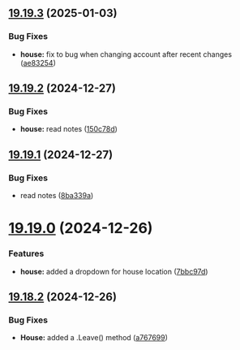 ## [19.19.3](https://github.com/Torwent/WaspLib/compare/v19.19.2...v19.19.3) (2025-01-03)


### Bug Fixes

* **house:** fix to bug when changing account after recent changes ([ae83254](https://github.com/Torwent/WaspLib/commit/ae83254efd7d6baa5bb8f1ba6821c4de36e422d2))



## [19.19.2](https://github.com/Torwent/WaspLib/compare/v19.19.1...v19.19.2) (2024-12-27)


### Bug Fixes

* **house:** read notes ([150c78d](https://github.com/Torwent/WaspLib/commit/150c78d85a2847f4157e39c9468fc117cf11ab79))



## [19.19.1](https://github.com/Torwent/WaspLib/compare/v19.19.0...v19.19.1) (2024-12-27)


### Bug Fixes

* read notes ([8ba339a](https://github.com/Torwent/WaspLib/commit/8ba339a0f7a666aed6f472ec45c8beb08dd63a9e))



# [19.19.0](https://github.com/Torwent/WaspLib/compare/v19.18.2...v19.19.0) (2024-12-26)


### Features

* **house:** added a dropdown for house location ([7bbc97d](https://github.com/Torwent/WaspLib/commit/7bbc97dc1a5672c714c4417973f3587f200ec986))



## [19.18.2](https://github.com/Torwent/WaspLib/compare/v19.18.1...v19.18.2) (2024-12-26)


### Bug Fixes

* **House:** added a .Leave() method ([a767699](https://github.com/Torwent/WaspLib/commit/a767699edca61d869310724abf6c671809ecf176))



